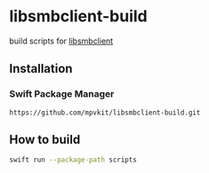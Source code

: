 # libsmbclient-build

build scripts for [libsmbclient](https://github.com/samba-team/samba)

## Installation

### Swift Package Manager

```
https://github.com/mpvkit/libsmbclient-build.git
```

## How to build

```bash
swift run --package-path scripts
```